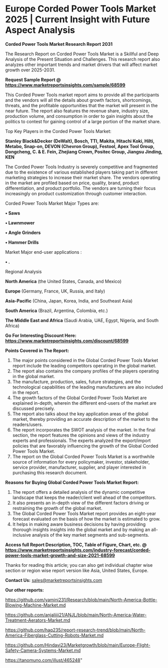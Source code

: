  # Europe Corded Power Tools Market 2025 | Current Insight with Future Aspect Analysis

<strong>Corded Power Tools Market Research Report 2031</strong>

The Research Report on Corded Power Tools Market is a Skillful and Deep Analysis of the Present Situation and Challenges. This research report also analyzes other important trends and market drivers that will affect market growth over 2025-2031.

<strong>Request Sample Report @ <a href=https://www.marketreportsinsights.com/sample/68599>https://www.marketreportsinsights.com/sample/68599</a></strong>

This Corded Power Tools market report aims to provide all the participants and the vendors will all the details about growth factors, shortcomings, threats, and the profitable opportunities that the market will present in the near future. The report also features the revenue share, industry size, production volume, and consumption in order to gain insights about the politics to contest for gaining control of a large portion of the market share.

Top Key Players in the Corded Power Tools Market:

<strong>Stanley Black&Decker (DeWalt), Bosch, TTI, Makita, Hitachi Koki, Hilti, Metabo, Snap-on, DEVON (Chevron Group), Festool, Apex Tool Group, Dongcheng, C. & E. Fein, Zhejiang Crown, Positec Group, Jiangsu Jinding, KEN</strong>

The Corded Power Tools Industry is severely competitive and fragmented due to the existence of various established players taking part in different marketing strategies to increase their market share. The vendors operating in the market are profiled based on price, quality, brand, product differentiation, and product portfolio. The vendors are turning their focus increasingly on product customization through customer interaction.

Corded Power Tools Market Major Types are:

<strong>• Saws

• Lawnmower

• Angle Grinders

• Hammer Drills</strong>

Market Major end-user applications :

<strong>• .</strong>

Regional Analysis

</u><strong><b>North America</b></strong> (the United States, Canada, and Mexico)

<strong><b>Europe </b></strong>(Germany, France, UK, Russia, and Italy)

<strong><b>Asia-Pacific</b></strong> (China, Japan, Korea, India, and Southeast Asia)

<strong><b>South America</b></strong> (Brazil, Argentina, Colombia, etc.)

<strong><b>The Middle East and Africa</b></strong> (Saudi Arabia, UAE, Egypt, Nigeria, and South Africa)

<strong>Go For Interesting Discount Here: <a href=https://www.marketreportsinsights.com/discount/68599>https://www.marketreportsinsights.com/discount/68599</a></strong>

<strong>Points Covered in The Report:</strong>
<ol>
  <li>The major points considered in the Global Corded Power Tools Market report include the leading competitors operating in the global market.</li>
  <li>The report also contains the company profiles of the players operating in the global market.</li>
  <li>The manufacture, production, sales, future strategies, and the technological capabilities of the leading manufacturers are also included in the report.</li>
  <li>The growth factors of the Global Corded Power Tools Market are explained in-depth, wherein the different end-users of the market are discussed precisely.</li>
  <li>The report also talks about the key application areas of the global market, thereby providing an accurate description of the market to the readers/users.</li>
  <li>The report incorporates the SWOT analysis of the market. In the final section, the report features the opinions and views of the industry experts and professionals. The experts analyzed the export/import policies that are favorably influencing the growth of the Global Corded Power Tools Market.</li>
  <li>The report on the Global Corded Power Tools Market is a worthwhile source of information for every policymaker, investor, stakeholder, service provider, manufacturer, supplier, and player interested in purchasing this research document.</li>
</ol>
<strong>Reasons for Buying Global Corded Power Tools Market Report:</strong>

<ol>
  <li>The report offers a detailed analysis of the dynamic competitive landscape that keeps the reader/client well ahead of the competitors.</li>
  <li>It also presents an in-depth view of the different factors driving or restraining the growth of the global market.</li>
  <li>The Global Corded Power Tools Market report provides an eight-year forecast evaluated on the basis of how the market is estimated to grow.</li>
  <li>It helps in making aware business decisions by having providing thorough insights insights into the global market and by making an all-inclusive analysis of the key market segments and sub-segments.</li>
</ol>
<strong>Access full Report Description, TOC, Table of Figure, Chart, etc. @ <a href=https://www.marketreportsinsights.com/industry-forecast/corded-power-tools-market-growth-and-size-2021-68599>https://www.marketreportsinsights.com/industry-forecast/corded-power-tools-market-growth-and-size-2021-68599</a></strong>


Thanks for reading this article; you can also get individual chapter wise section or region wise report version like Asia, United States, Europe.

<strong>Contact Us:</strong>
sales@marketreportsinsights.com

<strong>Our other reports:</strong>

<a href=https://github.com/yamini231/Research/blob/main/North-America-Bottle-Blowing-Machine-Market.md>https://github.com/yamini231/Research/blob/main/North-America-Bottle-Blowing-Machine-Market.md</a>

<a href=https://github.com/anjaliiii21/ANJL/blob/main/North-America-Water-Treatment-Aerators-Market.md>https://github.com/anjaliiii21/ANJL/blob/main/North-America-Water-Treatment-Aerators-Market.md</a>

<a href=https://github.com/haq235/report-research-trend/blob/main/North-America-Fiberglass-Cutting-Robots-Market.md>https://github.com/haq235/report-research-trend/blob/main/North-America-Fiberglass-Cutting-Robots-Market.md</a>

<a href=https://github.com/Hindavi23/Marketgrowth/blob/main/Europe-Flight-Safety-Camera-Systems-Market.md>https://github.com/Hindavi23/Marketgrowth/blob/main/Europe-Flight-Safety-Camera-Systems-Market.md</a>

<a href=https://tanomuno.com/illust/465248>https://tanomuno.com/illust/465248</a>"
